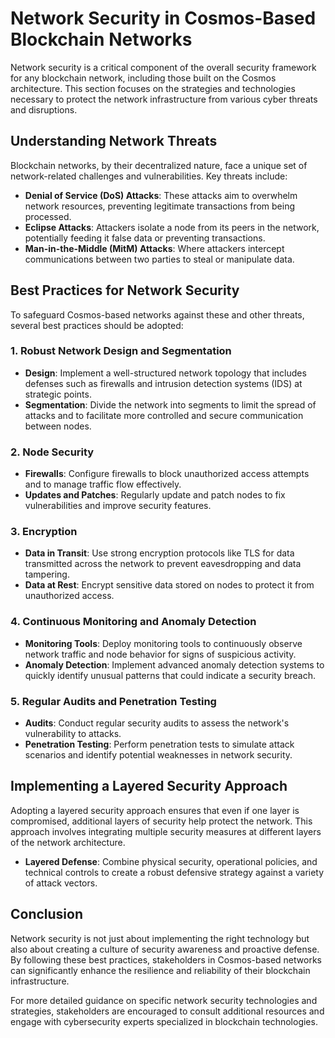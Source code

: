 # Network Security in Cosmos-Based Blockchain Networks

Network security is a critical component of the overall security framework for any blockchain network, including those built on the Cosmos architecture. This section focuses on the strategies and technologies necessary to protect the network infrastructure from various cyber threats and disruptions.

## Understanding Network Threats

Blockchain networks, by their decentralized nature, face a unique set of network-related challenges and vulnerabilities. Key threats include:

- **Denial of Service (DoS) Attacks**: These attacks aim to overwhelm network resources, preventing legitimate transactions from being processed.
- **Eclipse Attacks**: Attackers isolate a node from its peers in the network, potentially feeding it false data or preventing transactions.
- **Man-in-the-Middle (MitM) Attacks**: Where attackers intercept communications between two parties to steal or manipulate data.

## Best Practices for Network Security

To safeguard Cosmos-based networks against these and other threats, several best practices should be adopted:

### 1. Robust Network Design and Segmentation
- **Design**: Implement a well-structured network topology that includes defenses such as firewalls and intrusion detection systems (IDS) at strategic points.
- **Segmentation**: Divide the network into segments to limit the spread of attacks and to facilitate more controlled and secure communication between nodes.

### 2. Node Security
- **Firewalls**: Configure firewalls to block unauthorized access attempts and to manage traffic flow effectively.
- **Updates and Patches**: Regularly update and patch nodes to fix vulnerabilities and improve security features.

### 3. Encryption
- **Data in Transit**: Use strong encryption protocols like TLS for data transmitted across the network to prevent eavesdropping and data tampering.
- **Data at Rest**: Encrypt sensitive data stored on nodes to protect it from unauthorized access.

### 4. Continuous Monitoring and Anomaly Detection
- **Monitoring Tools**: Deploy monitoring tools to continuously observe network traffic and node behavior for signs of suspicious activity.
- **Anomaly Detection**: Implement advanced anomaly detection systems to quickly identify unusual patterns that could indicate a security breach.

### 5. Regular Audits and Penetration Testing
- **Audits**: Conduct regular security audits to assess the network's vulnerability to attacks.
- **Penetration Testing**: Perform penetration tests to simulate attack scenarios and identify potential weaknesses in network security.

## Implementing a Layered Security Approach

Adopting a layered security approach ensures that even if one layer is compromised, additional layers of security help protect the network. This approach involves integrating multiple security measures at different layers of the network architecture.

- **Layered Defense**: Combine physical security, operational policies, and technical controls to create a robust defensive strategy against a variety of attack vectors.

## Conclusion

Network security is not just about implementing the right technology but also about creating a culture of security awareness and proactive defense. By following these best practices, stakeholders in Cosmos-based networks can significantly enhance the resilience and reliability of their blockchain infrastructure.

For more detailed guidance on specific network security technologies and strategies, stakeholders are encouraged to consult additional resources and engage with cybersecurity experts specialized in blockchain technologies.

